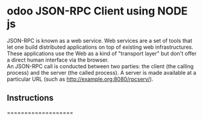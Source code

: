 odoo JSON-RPC Client using NODE js
===================
JSON-RPC is known as a web service. Web services are a set of tools that let one build distributed applications on top of existing web infrastructures. These applications use the Web as a kind of "transport layer" but don't offer a direct human interface via the browser.
<br>
An JSON-RPC call is conducted between two parties: the client (the calling process) and the server (the called process). A server is made available at a particular URL (such as http://example.org:8080/rpcserv/).
<br>
<h2>Instructions</h2>
===================

